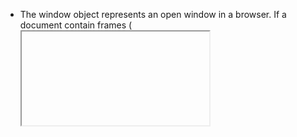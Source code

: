 

- The window object represents an open window in a browser. If a document contain frames (<iframe> tags), the browser creates one window object for the HTML document, and one additional window object for each frame.
- object is unique entity which have properties and methods.
- object methods are functions written inside an object.
```js
let obj = {
    addition: function (x, y) {
        console.log(x + y)
    }
}
obj.addition(10, 15) //25



let object = {
    addition: function (x, y) {
        return x - y
    }
}
console.log(object.addition(10, 15)) //25
```
- 
    - constructor is a tempelate by which we can create objects.
    - constrctor function is a simple function that is intended to be invoked with a new keyword or any this aware function that is intended to be calledvwith the new keyword.

```js
  function generalCar(givenName, givenSpeed) {
    this.name = givenName;
    this.topSpeed = givenSpeed;
    console.log(`${this.name} is running`)
}
car1 = new generalCar("Maruti", 500)
console.log(car1)
``` 
`output`

```
Maruti is running
constructorfunctions.html:43 
generalCar {name: 'Maruti', topSpeed: 500}
name :  "Maruti"
topSpeed :  500
[[Prototype]]
```


### Object

```js
var student1 = {
    firstName: "Kunal",
    lastName: "Kumar",
    age: 25,
    class: 5

}
```
- if we want another student with same property but diff value then, we have to write same code 10 times to avoid this we use object constructor, we used to create multiple object with same property through obj const function

```js
function Student(first, last, age, cls) {
    this.firstName = first;
    this.lastName = last;
    this.age = age;
    this.class = cls;
}
var student1 = new Student("vishwajeet", "Kumar", 30, 6); 
//Student {firstName: 'vishwajeet', lastName: 'Kumar', age: 30, class: 6}
//now by adding just one line of code we can create another student with same prop with diff value

```

- //if we want to add a new property in studwent 1

```js
student1.nationality="Indian"
console.log(student1)
```
- if we want to another property in student like nationality

```js
Student.prototype.nationality = "Indian"
```
- if you call student1 now you will se nationality property in student1 under __proto__


- **Question :**   How can we creating Objects in Js?

- **Answer :** 
    - 1. Object Literal
```js
    var a = { name : 'Batman' }
```
- But, to create multiple objects of the same type, the object literal method is insuficient but we have a solution.
-  **Constructor functions**
- We can create objects in Js using functions as well.
- This is one example of creating an object using a function.

- **Question :**   What is this keyword?
-  **Answer :** 
- In JavaScript, the this keyword refers to an object.
- Which object depends on how this is being invoked (used or called).
- The this keyword refers to different objects depending on how it is used:

```js
// In an object method, this refers to the object.
var person = {
    name: "john",
    myName: function () {
        //console.log(this.) //this==person  /this refers to parent object
        console.log(this)
    }
}

person.myName()//{name: 'john', myName: ƒ}

// Alone, this refers to the global object.
function myName() {
    console.log(this)
}
myName()
//Window {window: Window, self: Window, document: document, name: '', location: Location, …}

```